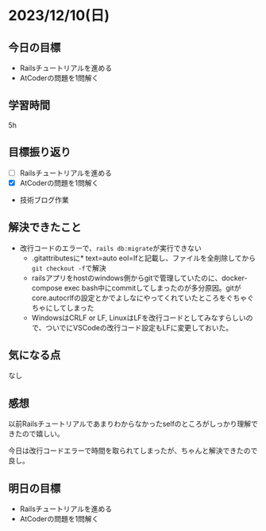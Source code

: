 # 2023/12/10(日)

## 今日の目標
* Railsチュートリアルを進める
* AtCoderの問題を1問解く

## 学習時間
5h

## 目標振り返り
* [ ] Railsチュートリアルを進める
* [x] AtCoderの問題を1問解く
* 技術ブログ作業

## 解決できたこと
- 改行コードのエラーで、`rails db:migrate`が実行できない
  - .gitattributesに* text=auto eol=lfと記載し、ファイルを全削除してから`git checkout -f`で解決
  - railsアプリをhostのwindows側からgitで管理していたのに、docker-compose exec bash中にcommitしてしまったのが多分原因。gitがcore.autocrlfの設定とかでよしなにやってくれていたところをぐちゃぐちゃにしてしまった
  - WindowsはCRLF or LF, LinuxはLFを改行コードとしてみなすらしいので、ついでにVSCodeの改行コード設定もLFに変更しておいた。

## 気になる点
なし

## 感想
以前Railsチュートリアルであまりわからなかったselfのところがしっかり理解できたので嬉しい。

今日は改行コードエラーで時間を取られてしまったが、ちゃんと解決できたので良し。

## 明日の目標
* Railsチュートリアルを進める
* AtCoderの問題を1問解く